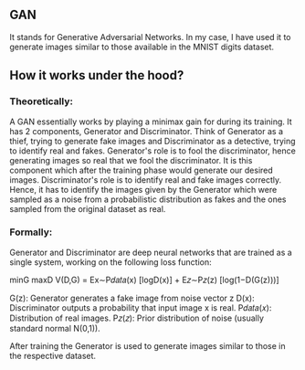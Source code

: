 ## GAN

It stands for Generative Adversarial Networks. In my case, I have used it to generate images similar to those available in the MNIST digits dataset.

## How it works under the hood?

### Theoretically:

A GAN essentially works by playing a minimax gain for during its training.
It has 2 components, Generator and Discriminator. Think of Generator as a thief, trying to generate fake images and Discriminator as a detective, trying to identify real and fakes.
Generator's role is to fool the discriminator, hence generating images so real that we fool the discriminator. It is this component which after the training phase would generate our desired images.
Discriminator's role is to identify real and fake images correctly. Hence, it has to identify the images given by the Generator which were sampled as a noise from a probabilistic distribution as fakes and the ones sampled from the original dataset as real.

### Formally:

Generator and Discriminator are deep neural networks that are trained as a single system, working on the following loss function:

minG maxD V(D,G)    =    Ex∼P𝑑𝑎𝑡𝑎(x) [logD(x)]  +  E𝑧∼P𝑧(z) [log(1−D(G(z)))]

G(z): Generator generates a fake image from noise vector z
D(x): Discriminator outputs a probability that input image x is real.
P𝑑𝑎𝑡𝑎(𝑥): Distribution of real images. 
P𝑧(𝑧): Prior distribution of noise (usually standard normal N(0,1)).



After training the Generator is used to generate images similar to those in the respective dataset.
